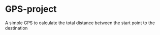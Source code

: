 # GPS-project
A simple GPS to calculate the total distance between the start point to the destination
